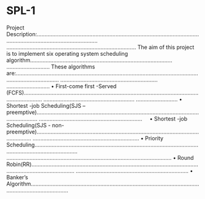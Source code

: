 # SPL-1

Project Description:....................................................................................................................................................................
....................................................................................
The aim of this project is to implement six operating system scheduling algorithm............................................................................................
............................
These algorithms are:........................................................................................................................................................
............................................................... ............................
    • First-come first -Served (FCFS)........................................................................................................................................
    ........................................................... ...........................
    • Shortest -job Scheduling(SJS – preemptive).............................................................................................................................
    ................................................................... 
    • Shortest -job Scheduling(SJS - non-preemptive).........................................................................................................................
.....................................................................
    • Priority Scheduling........................................................................................................................................................
...........................................................................................................
    • Round Robin(RR)........................................................................................................................................................
.........................................................................
    • Banker’s Algorithm.....................................................................................................................................................
